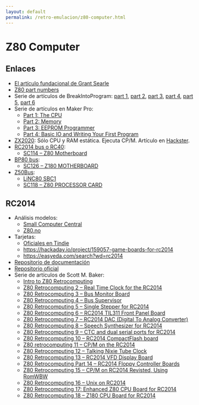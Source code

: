 ```yaml
---
layout: default
permalink: /retro-emulacion/z80-computer.html
---
```


# Z80 Computer

## Enlaces

* [El artículo fundacional de Grant Searle](http://searle.x10host.com/z80/SimpleZ80.html)
* [Z80 part numbers](https://www.retrocompute.co.uk/zilog-z80-cpu-part-numbers/)
* Serie de artículos de BreakIntoProgram: [part 1](http://www.breakintoprogram.co.uk/projects/homebrew-z80/homebrew-z80-computer-part-1), [part 2](http://www.breakintoprogram.co.uk/projects/homebrew-z80/homebrew-z80-computer-part-2), [part 3](http://www.breakintoprogram.co.uk/projects/homebrew-z80/homebrew-z80-computer-part-3), [part 4](http://www.breakintoprogram.co.uk/projects/homebrew-z80/homebrew-z80-computer-part-4), [part 5](http://www.breakintoprogram.co.uk/projects/homebrew-z80/homebrew-z80-computer-part-5), [part 6](http://www.breakintoprogram.co.uk/projects/homebrew-z80/homebrew-z80-computer-part-6)
* Serie de artículos en Maker Pro:
    * [Part 1: The CPU](https://maker.pro/pic/projects/z80-computer-project-part-1-the-cpu)
    * [Part 2: Memory](https://maker.pro/projects/pic/build-your-own-z80-computer-project-part-2-memory)
    * [Part 3: EEPROM Programmer](https://maker.pro/projects/pic/z80-project-part-3-eeprom-programmer)
    * [Part 4: Basic IO and Writing Your First Program](https://maker.pro/projects/pic/z80-project-part-4-basic-io-and-writing-your-first-program)
* [ZX2020](https://github.com/michalin/ZX2020): Sólo CPU y RAM estática. Ejecuta CP/M. Artículo en [Hackster](https://www.hackster.io/michalin70/cp-m-on-a-minimal-z80-computer-cecaf7).
* [RC2014 bus o RC40](https://smallcomputercentral.wordpress.com/documentation/specification-rc2014-bus/#standard):
    * [SC114 – Z80 Motherboard](https://smallcomputercentral.wordpress.com/sc114-documentation/)
* [BP80 bus](https://smallcomputercentral.wordpress.com/documentation/specification-rc2014-bus/#bp80):
    * [SC126 – Z180 MOTHERBOARD](https://smallcomputercentral.wordpress.com/sc126-z180-motherboard-rc2014/)
* [Z50Bus](http://linc.no/products/z50bus/):
    * [LiNC80 SBC1](http://linc.no/products/linc80-sbc1/)
    * [SC118 – Z80 PROCESSOR CARD](https://smallcomputercentral.wordpress.com/sc118-z80-processor-module-z50bus/)

## RC2014

* Análisis modelos:
    * [Small Computer Central](https://smallcomputercentral.wordpress.com/2019/03/04/getting-started-with-rc2014/)
    * [Z80.no](https://www.z80.no/info/choices.html)
* Tarjetas:
    * [Oficiales en Tindie](https://www.tindie.com/stores/Semachthemonkey/?ref=offsite_badges&utm_source=sellers_Semachthemonkey&utm_medium=badges&utm_campaign=badge_medium)
    * https://hackaday.io/project/159057-game-boards-for-rc2014
    * https://easyeda.com/search?wd=rc2014
* [Repositorio de documentación](https://feldtmann.ddns.net/rc2014/doc/)
* [Repositorio oficial](https://github.com/RC2014Z80/RC2014)
* Serie de artículos de Scott M. Baker:
    * [Intro to Z80 Retrocomputing](https://www.smbaker.com/intro-to-z80-retrocomputing)
    * [Z80 Retrocomputing 2 – Real Time Clock for the RC2014](https://www.smbaker.com/z80-retrocomputing-real-time-clock-for-the-rc2014)
    * [Z80 Retrocomputing 3 – Bus Monitor Board](https://www.smbaker.com/z80-retrocomputing-3-bus-monitor-board)
    * [Z80 Retrocomputing 4 – Bus Supervisor](https://www.smbaker.com/z80-retrocomputing-4-bus-supervisor)
    * [Z80 Retrocomputing 5 – Single Stepper for RC2014](https://www.smbaker.com/z80-retrocomputing-5-single-stepper-for-rc2014)
    * [Z80 Retrocomputing 6 – RC2014 TIL311 Front Panel Board](https://www.smbaker.com/z80-retrocomputing-6-rc2014-til311-front-panel-board)
    * [Z80 Retrocomputing 7 – RC2014 DAC (Digital To Analog Converter)](https://www.smbaker.com/z80-retrocomputing-7-rc2014-dac-digital-to-analog-converter)
    * [Z80 Retrocomputing 8 – Speech Synthesizer for RC2014](https://www.smbaker.com/z80-retrocomputing-8-speech-synthesizer-for-rc2014)
    * [Z80 Retrocomputing 9 – CTC and dual serial ports for RC2014](https://www.smbaker.com/z80-retrocomputing-9-ctc-and-dual-serial-ports-for-rc2014)
    * [Z80 Retrocomputing 10 – RC2014 CompactFlash board](https://www.smbaker.com/z80-retrocomputing-10-rc2014-compactflash-board)
    * [Z80 retrocomputing 11 – CP/M on the RC2014](https://www.smbaker.com/z80-retrocomputing-11-cpm-on-the-rc2014)
    * [Z80 Retrocomputing 12 – Talking Nixie Tube Clock](https://www.smbaker.com/talking-nixie-clock)
    * [Z80 Retrocomputing 13 – RC2014 VFD Display Board](https://www.smbaker.com/z80-retrocomputing-13-rc2014-vfd-display-board)
    * [Z80 Retrocomputing Part 14 – RC2014 Floppy Controller Boards](https://www.smbaker.com/z80-retrocomputing-part-14-rc2014-floppy-controller-boards)
    * [Z80 Retrocomputing 15 – CP/M on RC2014 Revisted, Using RomWBW](https://www.smbaker.com/z80-retrocomputing-50-cpm-on-rc2014-revisting-using-romwbw)
    * [Z80 Retrocomputing 16 – Unix on RC2014](https://www.smbaker.com/z80-retrocomputing-16-unix-on-rc2014)
    * [Z80 Retrocomputing 17: Enhanced Z80 CPU Board for RC2014](https://www.smbaker.com/z80-retrocomputing-17-enhanced-z80-cpu-board-for-rc2014)
    * [Z80 Retrocomputing 18 – Z180 CPU Board for RC2014](https://www.smbaker.com/z80-retrocomputing-18-z180-cpu-board-for-rc2014)
